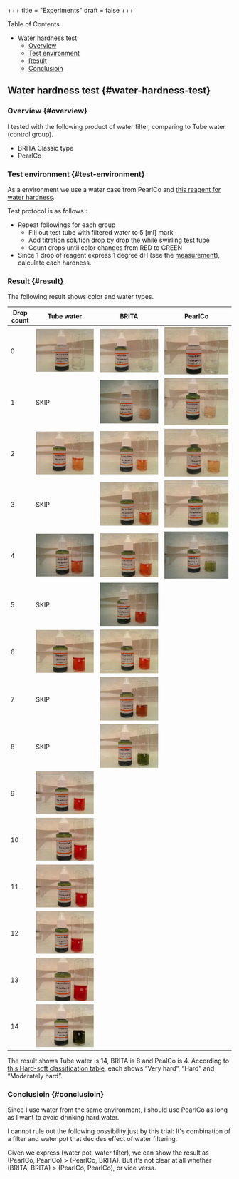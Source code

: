 +++
title = "Experiments"
draft = false
+++

<div class="ox-hugo-toc toc">
<div></div>

<div class="heading">Table of Contents</div>

- [Water hardness test](#water-hardness-test)
    - [Overview](#overview)
    - [Test environment](#test-environment)
    - [Result](#result)
    - [Conclusioin](#conclusioin)

</div>
<!--endtoc-->



## Water hardness test {#water-hardness-test}


### Overview {#overview}

I tested with the following product of water filter, comparing to Tube water (control group).

-   BRITA Classic type
-   PearlCo


### Test environment {#test-environment}

As a environment we use a water case from PearlCo and [this reagent for water hardness](https://www.amazon.de/gp/product/B00MEEWTBS/).

Test protocol is as follows :

-   Repeat followings for each group
    -   Fill out test tube with filtered water to 5 [ml] mark
    -   Add titration solution drop by drop the while swirling test tube
    -   Count drops until color changes from RED to GREEN
-   Since 1 drop of reagent express 1 degree dH (see the [measurement](https://en.wikipedia.org/wiki/Hard%5Fwater#Measurement)), calculate each hardness.


### Result {#result}

The following result shows color and water types.

| Drop count | Tube water                | BRITA                     | PearlCo                   |
|------------|---------------------------|---------------------------|---------------------------|
| 0          | ![](/ox-hugo/image7.jpg)  | ![](/ox-hugo/image21.jpg) | ![](/ox-hugo/image10.jpg) |
| 1          | SKIP                      | ![](/ox-hugo/image24.jpg) | ![](/ox-hugo/image14.jpg) |
| 2          | ![](/ox-hugo/image3.jpg)  | ![](/ox-hugo/image1.jpg)  | ![](/ox-hugo/image5.jpg)  |
| 3          | SKIP                      | ![](/ox-hugo/image17.jpg) | ![](/ox-hugo/image6.jpg)  |
| 4          | ![](/ox-hugo/image8.jpg)  | ![](/ox-hugo/image20.jpg) | ![](/ox-hugo/image19.jpg) |
| 5          | SKIP                      | ![](/ox-hugo/image12.jpg) |                           |
| 6          | ![](/ox-hugo/image22.jpg) | ![](/ox-hugo/image4.jpg)  |                           |
| 7          | SKIP                      | ![](/ox-hugo/image15.jpg) |                           |
| 8          | SKIP                      | ![](/ox-hugo/image16.jpg) |                           |
| 9          | ![](/ox-hugo/image23.jpg) |                           |                           |
| 10         | ![](/ox-hugo/image13.jpg) |                           |                           |
| 11         | ![](/ox-hugo/image9.jpg)  |                           |                           |
| 12         | ![](/ox-hugo/image18.jpg) |                           |                           |
| 13         | ![](/ox-hugo/image11.jpg) |                           |                           |
| 14         | ![](/ox-hugo/image2.jpg)  |                           |                           |

The result shows Tube water is 14, BRITA is 8 and PealCo is 4.
According to [this Hard-soft classification table](https://en.wikipedia.org/wiki/Hard%5Fwater#Hard/soft%5Fclassification), each shows “Very hard”, “Hard” and “Moderately hard”.


### Conclusioin {#conclusioin}

Since I use water from the same environment, I should use PearlCo as long as I want to avoid drinking hard water.

I cannot rule out the following possibility just by this trial:
It's combination of a filter and water pot that decides effect of water filtering.

Given we express (water pot, water filter), we can show the result as (PearlCo, PearlCo) > (PearlCo, BRITA).
But it's not clear at all whether (BRITA, BRITA) > (PearlCo, PearlCo), or vice versa.
